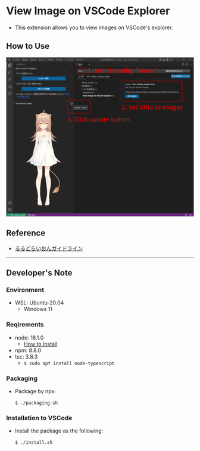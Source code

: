# View Image on VSCode Explorer
- This extension allows you to view images on VSCode's explorer.

## How to Use
![](media/setting_example_edit.png)

## Reference
- [るるどらいおんガイドライン](https://www.fanbox.cc/@rurudot/posts/3802639)

---

## Developer's Note

### Environment
- WSL: Ubuntu-20.04
  - Windows 11

### Reqirements
- node: 18.1.0
  - [How to Install](https://docs.microsoft.com/ja-jp/windows/dev-environment/javascript/nodejs-on-wsl)
- npm: 8.8.0
- tsc: 3.8.3
  - `$ sudo apt install node-typescript`

### Packaging
- Package by npx:
  ```
  $ ./packaging.sh
  ```

### Installation to VSCode
- Install the package as the following:
  ```
  $ ./install.sh
  ```
